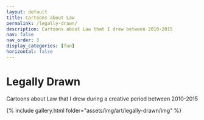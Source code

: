 ```yaml
---
layout: default
title: Cartoons about Law
permalink: /legally-drawn/
description: Cartoons about Law that I drew between 2010-2015
nav: false
nav_order: 3
display_categories: [fun]
horizontal: false
---
```


# Legally Drawn

Cartoons about Law that I drew during a creative period between 2010-2015

{% include gallery.html folder="assets/img/art/legally-drawn/img" %}